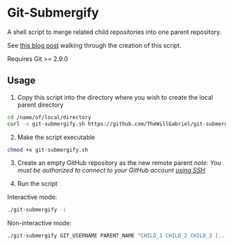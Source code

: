 # Git-Submergify

A shell script to merge related child repositories into one parent repository.

See [this blog post](https://willgabriel.dev/posts/merging-sub-projects-into-one-git-repository) walking through the creation of this script.

Requires Git >= 2.9.0

## Usage

1. Copy this script into the directory where you wish to create the local parent directory

```bash
cd /name/of/local/directory
curl -o git-submergify.sh https://github.com/TheWillGabriel/git-submergify/raw/master/git-submergify.sh
```

2. Make the script executable

```bash
chmod +x git-submergify.sh
```

3. Create an empty GitHub repository as the new remote parent _note: You must be authorized to connect to your GitHub account [using SSH](https://help.github.com/en/github/authenticating-to-github/connecting-to-github-with-ssh)_

4. Run the script

Interactive mode:

```bash
./git-submergify -i
```

Non-interactive mode:

```bash
./git-submergify GIT_USERNAME PARENT_NAME "CHILD_1 CHILD_2 CHILD_3 [...]"
```
